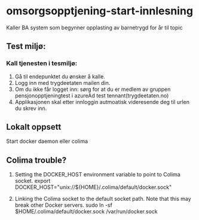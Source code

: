 # omsorgsopptjening-start-innlesning
Kaller BA system som begynner opplasting av barnetrygd for år til topic



## Test miljø:
### Kall tjenesten i tesmiljø:
1) Gå til endepunktet du ønsker å kalle.
2) Logg inn med trygdeetaten mailen din. 
3) Om du ikke får logget inn: sørg for at du er medlem av gruppen pensjonopptjeningtest i azureAd test tennant(trygdeetaten.no)
2) Applikasjonen skal etter innloggin autmoatisk videresende deg til urlen du skrev inn.

## Lokalt oppsett
Start docker daemon eller colima

## Colima trouble?
1) Setting the DOCKER_HOST environment variable to point to Colima socket.
export DOCKER_HOST="unix://${HOME}/.colima/default/docker.sock"

2) Linking the Colima socket to the default socket path. Note that this may break other Docker servers.
sudo ln -sf $HOME/.colima/default/docker.sock /var/run/docker.sock